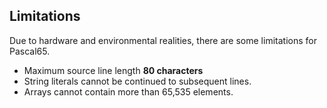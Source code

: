 ## Limitations

Due to hardware and environmental realities, there are some limitations for Pascal65.

* Maximum source line length **80 characters**
* String literals cannot be continued to subsequent lines.
* Arrays cannot contain more than 65,535 elements.
